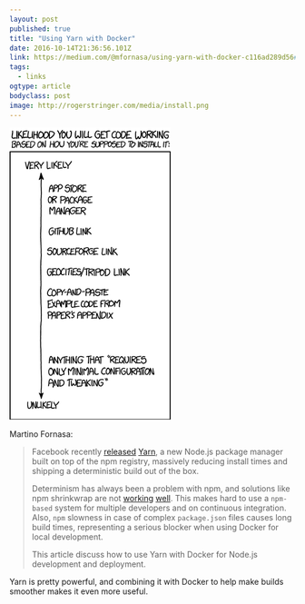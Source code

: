```yaml
---
layout: post
published: true
title: "Using Yarn with Docker"
date: 2016-10-14T21:36:56.101Z
link: https://medium.com/@mfornasa/using-yarn-with-docker-c116ad289d56#.7a6lbfhd5
tags:
  - links
ogtype: article
bodyclass: post
image: http://rogerstringer.com/media/install.png
---
```


![Chromebook Flip](/media/install.png)

Martino Fornasa:

> Facebook recently [released](https://code.facebook.com/posts/1840075619545360) [Yarn](https://yarnpkg.com/), a new Node.js package manager built on top of the npm registry, massively reducing install times and shipping a deterministic build out of the box.
>
> Determinism has always been a problem with npm, and solutions like npm shrinkwrap are not [working](http://jonnyreeves.co.uk/2016/npm-shrinkwrap-sucks/) [well](https://github.com/npm/npm/issues/11736). This makes hard to use a `npm-based` system for multiple developers and on continuous integration. Also, `npm`  slowness in case of complex `package.json` files causes long build times, representing a serious blocker when using Docker for local development.
>
> This article discuss how to use Yarn with Docker for Node.js development and deployment.

Yarn is pretty powerful, and combining it with Docker to help make builds smoother makes it even more useful.
